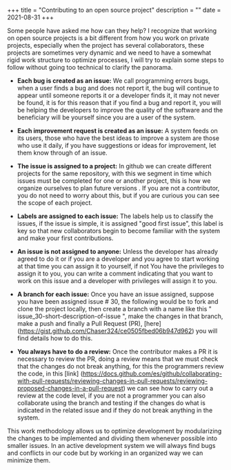+++
title = "Contributing to an open source project"
description = ""
date = 2021-08-31
+++

Some people have asked me how can they help? I recognize that working on open source projects is a bit different from how you work on private projects, especially when the project has several collaborators, these projects are sometimes very dynamic and we need to have a somewhat rigid work structure to optimize processes, I will try to explain some steps to follow without going too technical to clarify the panorama.

* **Each bug is created as an issue:** We call programming errors bugs, when a user finds a bug and does not report it, the bug will continue to appear until someone reports it or a developer finds it, it may not never be found, it is for this reason that if you find a bug and report it, you will be helping the developers to improve the quality of the software and the beneficiary will be yourself since you are a user of the system.

* **Each improvement request is created as an issue:** A system feeds on its users, those who have the best ideas to improve a system are those who use it daily, if you have suggestions or ideas for improvement, let them know through of an issue.

* **The issue is assigned to a project:** In github we can create different projects for the same repository, with this we segment in time which issues must be completed for one or another project, this is how we organize ourselves to plan future versions . If you are not a contributor, you do not need to worry about this, but if you are curious you can see the scope of each project.

* **Labels are assigned to each issue:** The labels help us to classify the issues, if the issue is simple, it is assigned "good first issue", this label is key so that new collaborators begin to become familiar with the system and make your first contributions.

* **An issue is not assigned to anyone:** Unless the developer has already agreed to do it or if you are a developer and you agree to start working at that time you can assign it to yourself, if not You have the privileges to assign it to you, you can write a comment indicating that you want to work on this issue and a developer with privileges will assign it to you.

* **A branch for each issue:** Once you have an issue assigned, suppose you have been assigned issue # 30, the following would be to fork and clone the project locally, then create a branch with a name like this " issue_30-short-description-of-issue ", make the changes in that branch, make a push and finally a Pull Request (PR), [here] (https://gist.github.com/Chaser324/ce0505fbed06b947d962) you will find details how to do this.

* **You always have to do a review:** Once the contributor makes a PR it is necessary to review the PR, doing a review means that we must check that the changes do not break anything, for this the programmers review the code, in this [link] (https://docs.github.com/es/github/collaborating-with-pull-requests/reviewing-changes-in-pull-requests/reviewing-proposed-changes-in-a-pull-request) we can see how to carry out a review at the code level, if you are not a programmer you can also collaborate using the branch and testing if the changes do what is indicated in the related issue and if they do not break anything in the system.

This work methodology allows us to optimize development by modularizing the changes to be implemented and dividing them whenever possible into smaller issues. In an active development system we will always find bugs and conflicts in our code but by working in an organized way we can minimize them.
